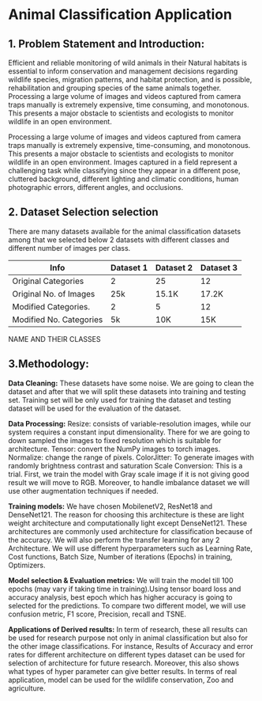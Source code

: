# Animal Classification Application

## 1.	Problem Statement and Introduction:

Efficient and reliable monitoring of wild animals in their Natural habitats is essential to inform conservation and management decisions regarding wildlife species, migration patterns, and habitat protection, and is possible, rehabilitation and grouping species of the same animals together. Processing a large volume of images and videos captured from camera traps manually is extremely expensive, time consuming, and monotonous. This presents a major obstacle to scientists and ecologists to monitor wildlife in an open environment.

Processing a large volume of images and videos captured from camera traps manually is extremely expensive, time-consuming, and monotonous.
This presents a major obstacle to scientists and ecologists to monitor wildlife in an open environment. Images captured in a field represent a challenging task while classifying since they appear in a different pose, cluttered background, different lighting and climatic conditions, human photographic
errors, different angles, and occlusions.


## 2.	Dataset Selection selection 

There are many datasets available for the animal classification datasets among that we selected below 2 datasets with different classes and different number of images per class.

| Info 		         |Dataset 1|Dataset 2|Dataset 3|
| -----------------------|---------|---------|---------|
| Original  Categories   | 2	  |25       | 12       |		
| Original No. of Images | 25k    | 15.1K   | 17.2K   |
| Modified Categories.   | 2| 5| 12| 
| Modified No. Categories| 5k| 10K| 15K|

NAME AND THEIR CLASSES


## 3.Methodology:

**Data Cleaning:**
	These datasets have some noise. We are going to clean the dataset and after that we will split these datasets into training and testing set. Training set will 	be only used for training the dataset and testing dataset will be used for the evaluation of the dataset.

**Data Processing:**
	Resize: consists of variable-resolution images, while our system requires a constant input dimensionality. There for we are going to down sampled the images to  	 fixed resolution which is suitable for architecture.
	Tensor: convert the NumPy images to torch images.
	Normalize: change the range of pixels.
	ColorJitter: To generate images with randomly brightness contrast and saturation 
	Scale Conversion: This is a trial. First, we train the model with Gray scale image if it is not giving good result we will move to RGB.
	Moreover, to handle imbalance dataset we will use other augmentation techniques if needed.
	
**Training models:**
We have chosen MobilenetV2, ResNet18 and DenseNet121. The reason for choosing this architecture is these are light weight architecture and computationally 	light except DenseNet121. These architectures are commonly used architecture for classification because of the accuracy. We will also perform the transfer 	   	learning for any 2 Architecture. We will use different hyperparameters such as Learning Rate, Cost functions, Batch Size, Number of iterations (Epochs) in 	   training, Optimizers.

**Model selection & Evaluation metrics:**
We will train the model till 100 epochs (may vary if taking time in training).Using tensor board loss and accuracy analysis, best epoch which has higher 	accuracy is going to selected for the predictions.
To compare two different model, we will use confusion metric, F1 score, Precision, recall and TSNE.

**Applications of Derived results:**
In term of research, these all results can be used for research purpose not only in animal classification but also for the other image classifications. For instance, Results of Accuracy and error rates for different architecture on different types dataset can be used for selection of architecture for future research. Moreover, this also shows what types of hyper parameter can give better results. In terms of real application, model can be used for the wildlife conservation, Zoo and agriculture. 

